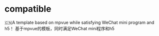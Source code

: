 # compatible
🇨🇳A template based on mpvue while satisfying WeChat mini program and h5！    基于mpvue的模板，同时满足WeChat mini程序和h5
